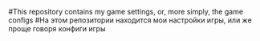 #This repository contains my game settings, or, more simply, the game configs
#На этом репозитории находится мои настройки игры, или же проще говоря конфиги игры
